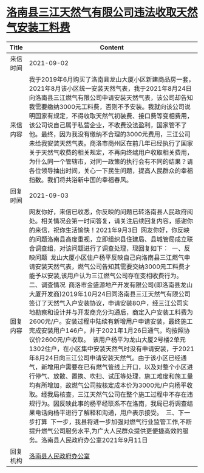 # <a href="http://www.shangluo.gov.cn/zmhd/ldxxxx.jsp?urltype=leadermail.LeaderMailContentUrl&wbtreeid=1112&leadermailid=7769">洛南县三江天然气有限公司违法收取天然气安装工料费</a>
|Title|Content|
|:---:|---|
|来信时间|2021-09-02|
|来信内容|我于2019年6月购买了洛南县龙山大厦小区新建商品房一套，2021年8月该小区统一安装天然气表，我于2021年8月24日向洛南县三江燃气有限公司申请安装天然气表，该公司却告知我需要缴纳3000元工料费，否则不予安装。我就向该公司说明国家有规定，不得收取天然气初装费、接口费等变相费用，该公司说自己属于私营企业，不收费没法盈利，国家管不了他。最终，因为我没有缴纳不合理的3000元费用，三江公司未给我安装天然气表。商洛市商州区在前几年已经执行了国家关于天然气收费的相关规定，不再向终端用户收取相关费用，为什么同一个管辖市，对同一政策的执行会有不同的结果？请各位领导抽出时间，关心一下民生问题，提高人民群众的幸福指数。我们将共浴新中国的幸福春风。|
|回复时间|2021-09-03|
|回复内容|网友你好，来信已收悉，你反映的问题已转洛南县人民政府阅处。相关情况会第一时间答复，请关注后续回复内容，感谢你的来信，祝你生活愉快！2021年9月3日  网友你好，你反映的问题洛南县高度重视，立即组织县住建局、县城管局成立联合调查组，对该问题进行了调查处理，现回复如下：  一、反映问题  龙山大厦小区住户杨平反映自己向洛南县三江燃气申请安装天然气表，燃气公司告知其需要交纳3000元工料费才能予以安装,该用户认为三江燃气公司存在变相收费行为。  二、调查情况  商洛市金盛源地产开发有限公司(即洛南县龙山大厦开发商)2019年10月24日同洛南县三江天然气有限公司签订了天然气入户安装协议，申请安装80户，经三江公司实地勘察和设计并与开发商充分沟通后，商定入户安装工料费为2600元/户。安装过程中陆续有新增用户申请安装，最终施工完成安装用户146户，并于2021年1月26日通气，均按照协议价2600元/户收取。  该用户杨平为龙山大厦2号楼2单元1302住户，在小区集中安装天然气时没有申请安装，于2021年8月24日向三江公司申请安装天然气。由于该小区已经通气，新增用户需要在已有燃气管线上开口，以及对整个小区进行停气、放散、置换、吹扫、试压等处理，施工难度和施工量均有所增加，故燃气公司按核定成本价为3000元/户向杨平收取。经我局核查，三江天然气公司在整个施工过程中不存在违规行为。因反映此事的杨平经联系不在洛南，我局已将调查结果电话向杨平进行了解释和沟通，用户表示接受。  三、下一步打算  下一步，我县将进一步加强对燃气行业监管工作,不断提升燃气公司服务水平,为广大人民群众提供更便捷高效的服务。洛南县人民政府办公室2021年9月11日|
|回复机构|<a href="../../categories/agencies/洛南县人民政府办公室.md">洛南县人民政府办公室</a>|
